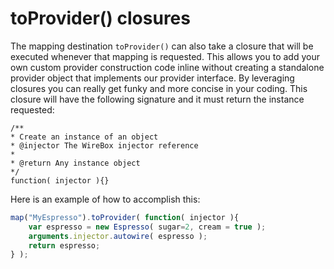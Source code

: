 # toProvider\(\) closures

The mapping destination `toProvider()` can also take a closure that will be executed whenever that mapping is requested. This allows you to add your own custom provider construction code inline without creating a standalone provider object that implements our provider interface. By leveraging closures you can really get funky and more concise in your coding. This closure will have the following signature and it must return the instance requested:

```text
/**
* Create an instance of an object
* @injector The WireBox injector reference
*
* @return Any instance object
*/
function( injector ){}
```

Here is an example of how to accomplish this:

```javascript
map("MyEspresso").toProvider( function( injector ){
    var espresso = new Espresso( sugar=2, cream = true );
    arguments.injector.autowire( espresso );
    return espresso;
} );
```

